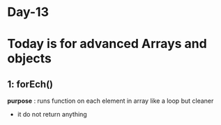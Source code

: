 # Day-13
# Today is for advanced Arrays and objects 

## 1: forEch()
**purpose** : runs function on each element in array like a loop but cleaner 
- it do not return anything 